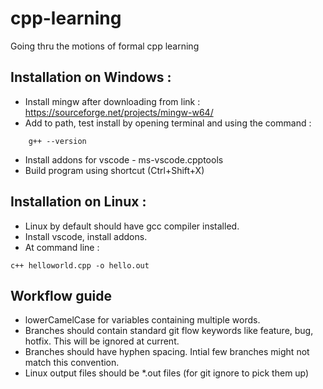 # cpp-learning
Going thru the motions of formal cpp learning

## Installation on Windows :
- Install mingw after downloading from link : https://sourceforge.net/projects/mingw-w64/
- Add to path, test install by opening terminal and using the command :
```
    g++ --version
```
- Install addons for vscode - ms-vscode.cpptools
- Build program using shortcut (Ctrl+Shift+X)

## Installation on Linux :
- Linux by default should have gcc compiler installed.
- Install vscode, install addons.
- At command line : 
```
c++ helloworld.cpp -o hello.out
```

## Workflow guide

- lowerCamelCase for variables containing multiple words.
- Branches should contain standard git flow keywords like feature, bug, hotfix. This will be ignored at current.
- Branches should have hyphen spacing. Intial few branches might not match this convention.
- Linux output files should be *.out files (for git ignore to pick them up)